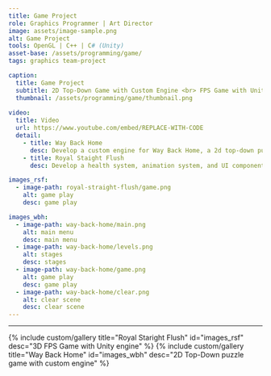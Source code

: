 ```yaml
---
title: Game Project
role: Graphics Programmer | Art Director
image: assets/image-sample.png
alt: Game Project
tools: OpenGL | C++ | C# (Unity)
asset-base: /assets/programming/game/
tags: graphics team-project

caption:
  title: Game Project
  subtitle: 2D Top-Down Game with Custom Engine <br> FPS Game with Unity
  thumbnail: /assets/programming/game/thumbnail.png
  
video:
  title: Video
  url: https://www.youtube.com/embed/REPLACE-WITH-CODE
  detail:
    - title: Way Back Home
      desc: Develop a custom engine for Way Back Home, a 2d top-down puzzle game, and create a core graphics pipeline and map editor. Implement player controller, object interaction, camera effects, and dialogue system and draw all the graphics of the game.
    - title: Royal Staight Flush
      desc: Develop a health system, animation system, and UI components for the 3d first-person shooting game named Royal Straight Flush. Create animators to animate characters in Unity and 3d character models and their animation using Blender.

images_rsf:
  - image-path: royal-straight-flush/game.png
    alt: game play
    desc: game play

images_wbh:
  - image-path: way-back-home/main.png
    alt: main menu
    desc: main menu
  - image-path: way-back-home/levels.png
    alt: stages
    desc: stages
  - image-path: way-back-home/game.png
    alt: game play
    desc: game play
  - image-path: way-back-home/clear.png
    alt: clear scene
    desc: clear scene
---
```

<hr/>
{% include custom/gallery title="Royal Staright Flush" id="images_rsf" desc="3D FPS Game with Unity engine" %}
{% include custom/gallery title="Way Back Home" id="images_wbh" desc="2D Top-Down puzzle game with custom engine" %}